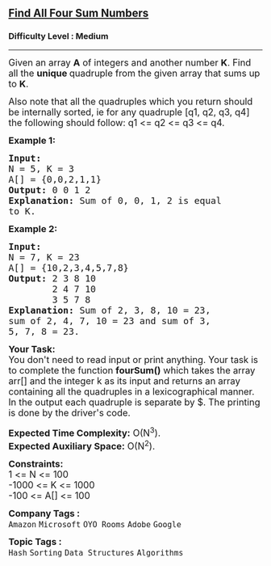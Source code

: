 <h2><a href="https://practice.geeksforgeeks.org/problems/find-all-four-sum-numbers1732/0">Find All Four Sum Numbers</a></h2><h3>Difficulty Level : Medium</h3><hr><div class="problems_problem_content__Xm_eO"><p><span style="font-size: 18px;">Given an array <strong>A</strong> of integers and another number <strong>K</strong>. Find all the <strong>unique&nbsp;</strong>quadruple from the given array that sums up to <strong>K</strong>.</span></p>
<p><span style="font-size: 18px;"><span style="font-size: 18px;">Also note that all the quadruples which you return should be internally sorted, ie for any quadruple [q1, q2, q3, q4] the following should follow: q1 &lt;= q2 &lt;= q3 &lt;= q4.</span></span></p>
<p><span style="font-size: 18px;"><strong>Example 1:</strong></span></p>
<pre><span style="font-size: 18px;"><strong>Input:
</strong>N = 5, K = 3
A[] = {0,0,2,1,1}
<strong>Output: </strong>0 0 1 2 <strong>
Explanation: </strong>Sum of 0, 0, 1, 2 is equal
to K.</span>
</pre>
<p><span style="font-size: 18px;"><strong>Example 2:</strong></span></p>
<pre><span style="font-size: 18px;"><strong>Input:
</strong>N = 7, K = 23
A[] = {10,2,3,4,5,7,8}
<strong>Output: </strong>2 3 8 10 
&nbsp;       2 4 7 10 
&nbsp;       3 5 7 8 <strong>
Explanation: </strong>Sum of 2, 3, 8, 10 = 23,
sum of 2, 4, 7, 10 = 23 and sum of 3,
5, 7, 8 = 23.</span></pre>
<p><span style="font-size: 18px;"><strong>Your Task:</strong><br>You don't need to read input or print anything. Your task is to complete the function&nbsp;<strong>fourSum()</strong> which takes the array arr[] and the integer k as its input and returns an array containing all the quadruples in a lexicographical manner. In the output each quadruple is separate by $. The printing is done by the driver's code.</span></p>
<p><span style="font-size: 18px;"><strong>Expected Time Complexity:</strong>&nbsp;O(N<sup>3</sup>).<br><strong>Expected Auxiliary Space:</strong>&nbsp;O(N<sup>2</sup>).</span></p>
<p><span style="font-size: 18px;"><strong>Constraints:</strong><br>1 &lt;= N &lt;= 100<br>-1000 &lt;= K &lt;= 1000<br>-100 &lt;= A[] &lt;= 100</span></p></div><p><span style=font-size:18px><strong>Company Tags : </strong><br><code>Amazon</code>&nbsp;<code>Microsoft</code>&nbsp;<code>OYO Rooms</code>&nbsp;<code>Adobe</code>&nbsp;<code>Google</code>&nbsp;<br><p><span style=font-size:18px><strong>Topic Tags : </strong><br><code>Hash</code>&nbsp;<code>Sorting</code>&nbsp;<code>Data Structures</code>&nbsp;<code>Algorithms</code>&nbsp;